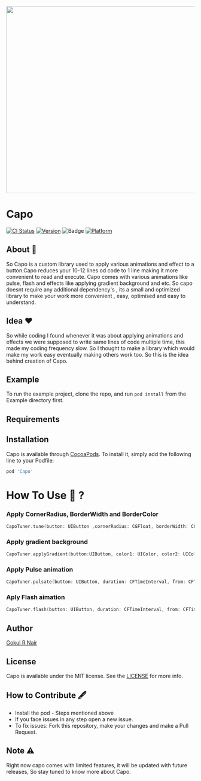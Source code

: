 <img src = "https://user-images.githubusercontent.com/56252259/103150031-c6722280-4795-11eb-83f1-7edfc7ccdcb3.png" width = 1000, height = 500>


# Capo

[![CI Status](https://img.shields.io/travis/gokulnair2001/Capo.svg?style=flat)](https://travis-ci.org/gokulnair2001/Capo)
[![Version](https://img.shields.io/cocoapods/v/Capo.svg?style=flat)](https://cocoapods.org/pods/Capo)
![Badge](https://img.shields.io/badge/License-MIT-yellow) 
[![Platform](https://img.shields.io/cocoapods/p/Capo.svg?style=flat)](https://cocoapods.org/pods/Capo)

## About 📒
So Capo is a custom library used to apply various animations and effect to a button.Capo reduces your 10-12 lines od code to 1 line making it more convenient to read and execute. Capo comes with various animations like pulse, flash and effects like applying gradient background and etc. So capo doesnt require any additional dependency's , its a small and optimized library to make your work more convenient , easy, optimised and easy to understand.

## Idea ❤️
So while coding I found whenever it was about applying animations and effects we were supposed to write same lines of code multiple time, this made my coding frequency slow. So I thought to make a library which would make my work easy eventually making others work too. So this is the idea behind creation of Capo.

## Example

To run the example project, clone the repo, and run `pod install` from the Example directory first.

## Requirements

## Installation

Capo is available through [CocoaPods](https://cocoapods.org). To install
it, simply add the following line to your Podfile:

```ruby
pod 'Capo'
```
# How To Use 📁 ?

### Apply CornerRadius, BorderWidth and BorderColor

```swift
CapoTuner.tune(button: UIButton ,cornerRadius: CGFloat, borderWidth: CGFloat, borderColor: UIColor )
```

### Apply gradient background

```swift
CapoTuner.applyGradient(button:UIButton, color1: UIColor, color2: UIColor, cornerRadius: CGFloat) 
```
### Apply Pulse animation

```swift
CapoTuner.pulsate(button: UIButton, duration: CFTimeInterval, from: CFTimeInterval, to: CFTimeInterval, autoReverse: Bool, repeatCount: Float,velocity: CGFloat, damping: CGFloat)
```

### Aply Flash aimation

```swift
CapoTuner.flash(button: UIButton, duration: CFTimeInterval, from: CFTimeInterval, to: CFTimeInterval, autoReverse: Bool, repeatCount: Float)
```

## Author

[Gokul R Nair](“gokulnair.2001@gmail.com”)

## License

Capo is available under the MIT license. See the [LICENSE](https://github.com/gokulnair2001/Capo/blob/master/LICENSE) for more info.

## How to Contribute 🖋 

* Install the pod - Steps mentioned above
* If you face issues in any step open a new issue.
* To fix issues: Fork this repository, make your changes and make a Pull Request. 

## Note ⚠️
Right now capo comes with limited features, it will be updated with future releases, So stay tuned to know more about Capo.
